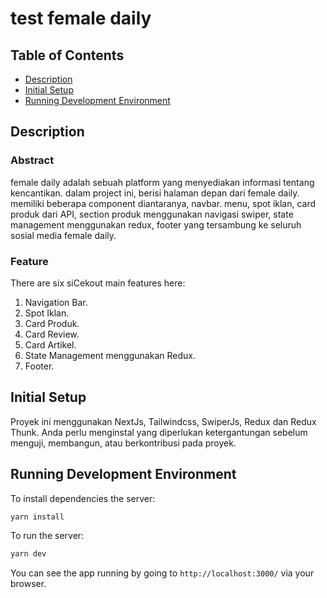 # test female daily

## Table of Contents

- [Description](#description)
- [Initial Setup](#initial-setup)
- [Running Development Environment](#running-development-environment)

## Description

### Abstract

female daily adalah sebuah platform yang menyediakan informasi tentang kencantikan. dalam project ini, berisi halaman depan dari female daily. memiliki beberapa component diantaranya, navbar. menu, spot iklan, card produk dari API, section produk menggunakan navigasi swiper, state management menggunakan redux, footer yang tersambung ke seluruh sosial media female daily.

### Feature

There are six siCekout main features here:

1. Navigation Bar.
2. Spot Iklan.
3. Card Produk.
4. Card Review.
5. Card Artikel.
6. State Management menggunakan Redux.
7. Footer.

## Initial Setup

Proyek ini menggunakan NextJs, Tailwindcss, SwiperJs, Redux dan Redux Thunk. Anda perlu menginstal yang diperlukan
ketergantungan sebelum menguji, membangun, atau berkontribusi pada proyek.

## Running Development Environment

To install dependencies the server:

```bash
yarn install
```

To run the server:

```bash
yarn dev
```

You can see the app running by going to `http://localhost:3000/` via your browser.
